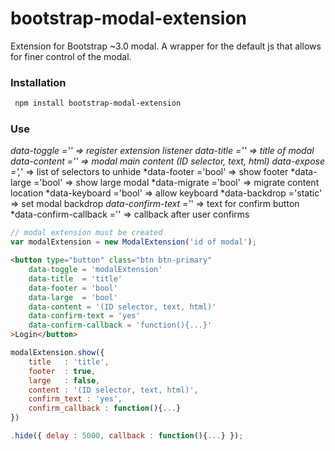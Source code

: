 # bootstrap-modal-extension
 
Extension for Bootstrap ~3.0 modal. A wrapper for the default js that allows for finer control of the modal.

### Installation
```bash
 npm install bootstrap-modal-extension
```
### Use
*data-toggle ='' 			=> register extension listener
*data-title ='*' 			=> title of modal
*data-content ='*' 			=> modal main content (ID selector, text, html)
*data-expose ='*,*' 		=> list of selectors to unhide
*data-footer ='bool'		=> show footer
*data-large ='bool'			=> show large modal
*data-migrate ='bool'		=> migrate content location
*data-keyboard ='bool'		=> allow keyboard
*data-backdrop ='static'	=> set modal backdrop
*data-confirm-text ='*' 	=> text for confirm button
*data-confirm-callback =''	=> callback after user confirms

```js
// modal extension must be created
var modalExtension = new ModalExtension('id of modal');
```

```html
<button type="button" class="btn btn-primary"
	data-toggle = 'modalExtension'
	data-title 	= 'title'
	data-footer = 'bool'
	data-large 	= 'bool'
	data-content = '(ID selector, text, html)'
	data-confirm-text = 'yes'
	data-confirm-callback = 'function(){...}'
>Login</button>             
```
```js
modalExtension.show({
	title 	: 'title',
	footer 	: true,
	large 	: false,
	content : '(ID selector, text, html)',
	confirm_text : 'yes',
	confirm_callback : function(){...}
})

.hide({ delay : 5000, callback : function(){...} });
```